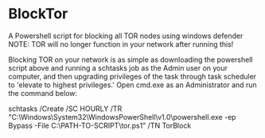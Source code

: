 # BlockTor
A Powershell script for blocking all TOR nodes using windows defender
NOTE: TOR will no longer function in your network after running this!

Blocking TOR on your network is as simple as downloading the powershell script above and running a schtasks job as the Admin user on your computer, and then upgrading privileges of the task through task scheduler to 'elevate to highest privileges.' Open cmd.exe as an Administrator and run the command below: 

schtasks /Create /SC HOURLY /TR "C:\Windows\System32\WindowsPowerShell\v1.0\powershell.exe -ep Bypass -File C:\PATH-TO-SCRIPT\tor.ps1" /TN TorBlock
